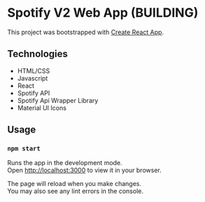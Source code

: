 # Spotify V2 Web App (BUILDING)

This project was bootstrapped with [Create React App](https://github.com/facebook/create-react-app).

## Technologies
* HTML/CSS
* Javascript
* React
* Spotify API
* Spotify Api Wrapper Library
* Material UI Icons

## Usage


### `npm start`

Runs the app in the development mode.\
Open [http://localhost:3000](http://localhost:3000) to view it in your browser.

The page will reload when you make changes.\
You may also see any lint errors in the console.

